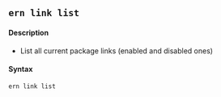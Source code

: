 ## `ern link list`

#### Description

* List all current package links (enabled and disabled ones)

#### Syntax

`ern link list`
